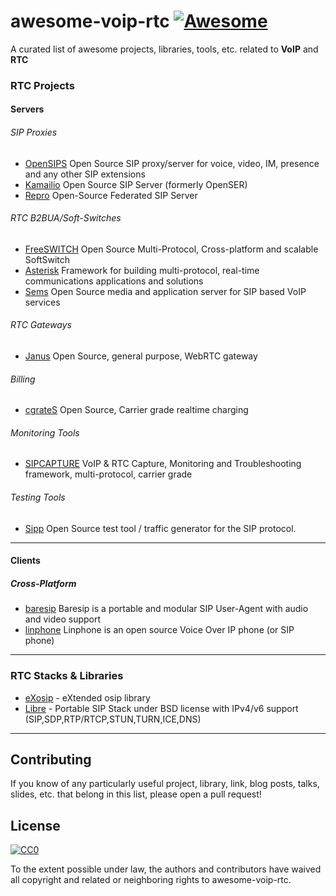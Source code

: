 # awesome-voip-rtc [![Awesome](https://cdn.rawgit.com/sindresorhus/awesome/d7305f38d29fed78fa85652e3a63e154dd8e8829/media/badge.svg)](https://github.com/sindresorhus/awesome)
A curated list of awesome projects, libraries, tools, etc. related to **VoIP** and **RTC**

### RTC Projects

#### Servers

###### SIP Proxies

* [OpenSIPS](http://www.opensips.org) Open Source SIP proxy/server for voice, video, IM, presence and any other SIP extensions
* [Kamailio](http://www.kamailio.org) Open Source SIP Server (formerly OpenSER)
* [Repro](http://www.resiprocate.org/About_Repro) Open-Source Federated SIP Server

###### RTC B2BUA/Soft-Switches

* [FreeSWITCH](http://freeswitch.org) Open Source Multi-Protocol, Cross-platform and scalable SoftSwitch
* [Asterisk](http://asterisk.org) Framework for building multi-protocol, real-time communications applications and solutions
* [Sems](http://sems.org) Open Source media and application server for SIP based VoIP services

###### RTC Gateways

* [Janus](http://www.meetecho.com/en/) Open Source, general purpose, WebRTC gateway 

###### Billing

* [cgrateS](http://cgrates.org/) Open Source, Carrier grade realtime charging 

###### Monitoring Tools

* [SIPCAPTURE](http://sipcapture.org) VoIP & RTC Capture, Monitoring and Troubleshooting framework, multi-protocol, carrier grade

###### Testing Tools

* [Sipp](http://sipp.sourceforge.net/) Open Source test tool / traffic generator for the SIP protocol.
 

------

#### Clients

##### Cross-Platform

* [baresip](http://creytiv.org) Baresip is a portable and modular SIP User-Agent with audio and video support
* [linphone](http://linphone.org) Linphone is an open source Voice Over IP phone (or SIP phone) 

------

### RTC Stacks & Libraries

* [eXosip](http://savannah.nongnu.org/projects/exosip/) - eXtended osip library
* [Libre](http://www.creytiv.com/) - Portable SIP Stack under BSD license with IPv4/v6 support (SIP,SDP,RTP/RTCP,STUN,TURN,ICE,DNS)


------


## Contributing

If you know of any particularly useful project, library, link, blog posts, talks, slides, etc. that belong in this list, please open a pull request!

## License

[![CC0](https://licensebuttons.net/p/zero/1.0/88x31.png)](https://creativecommons.org/publicdomain/zero/1.0/)

To the extent possible under law, the authors and contributors have waived all copyright and related or neighboring rights to awesome-voip-rtc.
